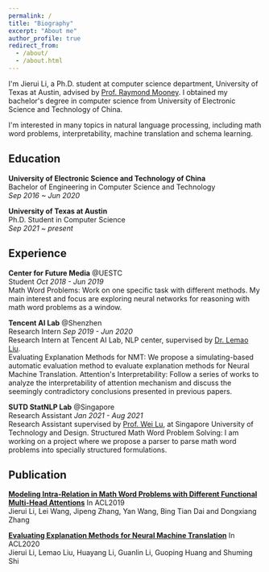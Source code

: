 ```yaml
---
permalink: /
title: "Biography"
excerpt: "About me"
author_profile: true
redirect_from: 
  - /about/
  - /about.html
---
```


I'm Jierui Li, a Ph.D. student at computer science department, University of Texas at Austin, advised by [Prof. Raymond Mooney](https://www.cs.utexas.edu/~mooney/). I obtained my bachelor's degree in computer science from University of Electronic Science and Technology of China. 



I'm interested in many topics in natural language processing, including math word problems, interpretability, machine translation and schema learning.



Education
------
**University of Electronic Science and Technology of China**  
Bachelor of Engineering in Computer Science and Technology  
*Sep 2016 ~ Jun 2020*

**University of Texas at Austin**  
Ph.D. Student in Computer Science  
*Sep 2021 ~ present*



## Experience

**Center for Future Media** @UESTC  
Student 				*Oct 2018 - Jun 2019*  
Math Word Problems: Work on one specific task with different methods. My main interest and focus are exploring neural networks for reasoning with math word problems as a window.

**Tencent AI Lab** @Shenzhen  
Research Intern			*Sep 2019 - Jun 2020*  
Research Intern at Tencent AI Lab, NLP center, supervised by [Dr. Lemao Liu](https://lemaoliu.github.io/homepage/).  
Evaluating Explanation Methods for NMT: We propose a simulating-based automatic evaluation method to evaluate explanation methods for Neural Machine Translation.  Attention's Interpretability: Follow a series of works to analyze the interpretability of attention mechanism and discuss the seemingly contradictory conclusions presented in previous papers.

**SUTD StatNLP Lab** @Singapore  
Research Assistant		 *Jan 2021 - Aug 2021*  
Research Assistant supervised by [Prof. Wei Lu](https://istd.sutd.edu.sg/people/faculty/lu-wei), at Singapore University of Technology and Design.
Structured Math Word Problem Solving: I am working on a project where we propose a parser to parse math word problems into specially structured formulations.


Publication
------

[**Modeling Intra-Relation in Math Word Problems with Different Functional Multi-Head Attentions**](https://aclanthology.org/P19-1619/) In ACL2019  
Jierui Li, Lei Wang, Jipeng Zhang, Yan Wang, Bing Tian Dai and Dongxiang Zhang

[**Evaluating Explanation Methods for Neural Machine Translation**](https://aclanthology.org/2020.acl-main.35/) In ACL2020  
Jierui Li, Lemao Liu, Huayang Li, Guanlin Li, Guoping Huang and Shuming Shi

